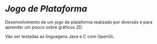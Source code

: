 # ***Jogo de Plataforma***

Desenvolvimento de um jogo de plataforma realizado por diversão e para aprender um pouco sobre gráficos 2D.

Vão ser testadas as linguagens Java e C com OpenGL.
